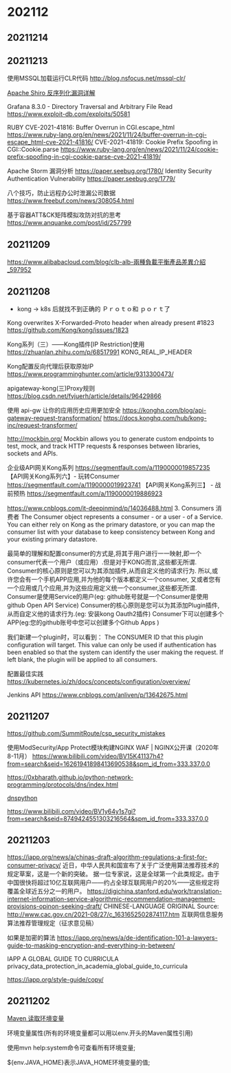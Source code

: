 # 202112
## 20211214
## 20211213

使用MSSQL加载运行CLR代码
http://blog.nsfocus.net/mssql-clr/

[Apache Shiro 反序列化漏洞详解](https://paper.seebug.org/1782/)

Grafana 8.3.0 - Directory Traversal and Arbitrary File Read
https://www.exploit-db.com/exploits/50581

RUBY
CVE-2021-41816: Buffer Overrun in CGI.escape_html
https://www.ruby-lang.org/en/news/2021/11/24/buffer-overrun-in-cgi-escape_html-cve-2021-41816/
CVE-2021-41819: Cookie Prefix Spoofing in CGI::Cookie.parse
https://www.ruby-lang.org/en/news/2021/11/24/cookie-prefix-spoofing-in-cgi-cookie-parse-cve-2021-41819/

Apache Storm 漏洞分析
https://paper.seebug.org/1780/
Identity Security Authentication Vulnerability
https://paper.seebug.org/1779/

八个技巧，防止远程办公时泄漏公司数据
https://www.freebuf.com/news/308054.html

基于容器ATT&CK矩阵模拟攻防对抗的思考
https://www.anquanke.com/post/id/257799

## 20211209

https://www.alibabacloud.com/blog/clb-alb-兩種負載平衡產品差異介紹_597952

## 20211208

+ kong -> k8s 后就找不到正确的 Ｐｒｏｔｏ和 ｐｏｒｔ了

Kong overwrites X-Forwarded-Proto header when already present #1823
https://github.com/Kong/kong/issues/1823

Kong系列（三）——Kong插件[IP Restriction]使用
https://zhuanlan.zhihu.com/p/68517991
KONG_REAL_IP_HEADER

Kong配置反向代理后获取原始IP
https://www.programminghunter.com/article/9313300473/

apigateway-kong(三)Proxy规则
https://blog.csdn.net/fvjuerh/article/details/96429866

使用 api-gw 让你的应用历史应用更加安全
https://konghq.com/blog/api-gateway-request-transformation/
https://docs.konghq.com/hub/kong-inc/request-transformer/

http://mockbin.org/
Mockbin allows you to generate custom endpoints to test, mock, and track HTTP requests & responses between libraries, sockets and APIs.

企业级API网关Kong系列
https://segmentfault.com/a/1190000019857235
【API网关Kong系列六】- 玩转Consumer
https://segmentfault.com/a/1190000019923741
【API网关Kong系列三】 - 战前预热
https://segmentfault.com/a/1190000019886923

https://www.cnblogs.com/it-deepinmind/p/14036488.html
3. Consumers 消费者
The Consumer object represents a consumer - or a user - of a Service. 
You can either rely on Kong as the primary datastore, or you can map the consumer list with your database to keep consistency between Kong and your existing primary datastore.

最简单的理解和配置consumer的方式是,将其于用户进行一一映射,即一个consumer代表一个用户（或应用）.但是对于KONG而言,这些都无所谓. Consumer的核心原则是您可以为其添加插件,从而自定义他的请求行为. 所以,或许您会有一个手机APP应用,并为他的每个版本都定义一个consumer, 又或者您有一个应用或几个应用,并为这些应用定义统一个consumer,这些都无所谓.
Consumer是使用Service的用户(eg: github账号就是一个Consumer是使用github Open API Service)
Consumer的核心原则是您可以为其添加Plugin插件,从而自定义他的请求行为.(eg: 安装kong Oauth2插件)
Consumer下可以创建多个APP(eg:您的github账号中您可以创建多个Github Apps )

我们新建一个plugin时，可以看到：
The CONSUMER ID that this plugin configuration will target. 
This value can only be used if authentication has been enabled so that the system can identify the user making the request. 
If left blank, the plugin will be applied to all consumers.

配置最佳实践
https://kubernetes.io/zh/docs/concepts/configuration/overview/

Jenkins API
https://www.cnblogs.com/anliven/p/13642675.html

## 20211207

https://github.com/SummitRoute/csp_security_mistakes

使用ModSecurity/App Protect模块构建NGINX WAF | NGINX公开课（2020年8-11月）
https://www.bilibili.com/video/BV15K41137h4?from=search&seid=16261941898413690538&spm_id_from=333.337.0.0

https://0xbharath.github.io/python-network-programming/protocols/dns/index.html

[dnspython](https://www.tutorialspoint.com/python_network_programming/python_dns_look_up.htm)

https://www.bilibili.com/video/BV1y64y1s7gi?from=search&seid=8749424551303216564&spm_id_from=333.337.0.0

## 20211203

https://iapp.org/news/a/chinas-draft-algorithm-regulations-a-first-for-consumer-privacy/
近日，中华人民共和国宣布了关于广泛使用算法推荐技术的规定草案，这是一个新的突破。
据一位专家说，这是全球第一个此类规定。由于中国很快将超过10亿互联网用户——约占全球互联网用户的20%——这些规定将覆盖全球近五分之一的用户。
https://digichina.stanford.edu/work/translation-internet-information-service-algorithmic-recommendation-management-provisions-opinon-seeking-draft/
CHINESE-LANGUAGE ORIGINAL
Source: http://www.cac.gov.cn/2021-08/27/c_1631652502874117.htm
互联网信息服务算法推荐管理规定（征求意见稿）

如果是加密的算法
https://iapp.org/news/a/de-identification-101-a-lawyers-guide-to-masking-encryption-and-everything-in-between/

IAPP A GLOBAL GUIDE TO CURRICULA
privacy_data_protection_in_academia_global_guide_to_curricula

https://iapp.org/style-guide/copy/

## 20211202

[Maven 读取环境变量](https://blog.csdn.net/hongweigg/article/details/54091148)

环境变量属性(所有的环境变量都可以用以env.开头的Maven属性引用)

使用mvn help:system命令可查看所有环境变量;

${env.JAVA_HOME}表示JAVA_HOME环境变量的值;


